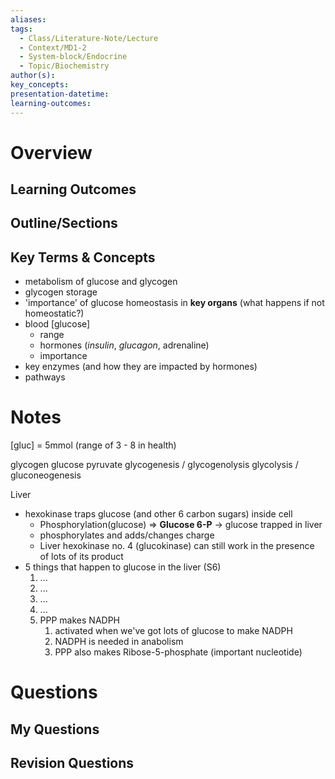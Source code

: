 ```yaml
---
aliases:
tags:
  - Class/Literature-Note/Lecture
  - Context/MD1-2
  - System-block/Endocrine
  - Topic/Biochemistry
author(s):
key_concepts:
presentation-datetime:
learning-outcomes:
---
```



# Overview
## Learning Outcomes

## Outline/Sections

## Key Terms & Concepts

- metabolism of glucose and glycogen
- glycogen storage
- 'importance' of glucose homeostasis in **key organs** (what happens if not homeostatic?)
- blood \[glucose\]
	- range
	- hormones (*insulin*, *glucagon*, adrenaline)
	- importance
- key enzymes (and how they are impacted by hormones)
- pathways

# Notes

\[gluc] = 5mmol (range of 3 - 8 in health)

glycogen glucose pyruvate
glycogenesis / glycogenolysis
glycolysis / gluconeogenesis

Liver 
- hexokinase traps glucose (and other 6 carbon sugars) inside cell
	- Phosphorylation(glucose) => **Glucose 6-P** -> glucose trapped in liver
	- phosphorylates and adds/changes charge
	- Liver hexokinase no. 4 (glucokinase) can still work in the presence of lots of its product
- 5 things that happen to glucose in the liver (S6)
	1. ...
	2. ...
	3. ...
	4. ...
	5. PPP makes NADPH
		1. activated when we've got lots of glucose to make NADPH
		2. NADPH is needed in anabolism
		3. PPP also makes Ribose-5-phosphate (important nucleotide) 
# Questions

## My Questions
## Revision Questions




